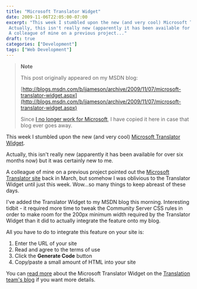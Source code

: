 ```yaml
---
title: "Microsoft Translator Widget"
date: 2009-11-06T22:05:00-07:00
excerpt: "This week I stumbled upon the new (and very cool) Microsoft Translator Widget . 
 Actually, this isn't really new (apparently it has been available for over six months now) but it was certainly new to me. 
 A colleague of mine on a previous project..."
draft: true
categories: ["Development"]
tags: ["Web Development"]
---
```


> **Note**
>
> This post originally appeared on my MSDN blog:
>
> [http://blogs.msdn.com/b/jjameson/archive/2009/11/07/microsoft-translator-widget.aspx](http://blogs.msdn.com/b/jjameson/archive/2009/11/07/microsoft-translator-widget.aspx)
>
> Since [I no longer work for Microsoft](/blog/jjameson/2011/09/02/last-day-with-microsoft), I have copied it here in case that blog ever goes away.

This week I stumbled upon the new (and very cool) [Microsoft Translator Widget](http://www.microsofttranslator.com/Widget).

Actually, this isn't really new (apparently it has been available for over six months now) but it was certainly new to me.

A colleague of mine on a previous project pointed out the [Microsoft Translator site](http://www.microsofttranslator.com/) back in March, but somehow I was oblivious to the Translator Widget until just this week. Wow...so many things to keep abreast of these days.

I've added the Translator Widget to my MSDN blog this morning. Interesting tidbit - it required more time to tweak the Community Server CSS rules in order to make room for the 200px minimum width required by the Translator Widget than it did to actually integrate the feature onto my blog.

All you have to do to integrate this feature on your site is:

1. Enter the URL of your site
2. Read and agree to the terms of use
3. Click the **Generate Code** button
4. Copy/paste a small amount of HTML into your site

You can [read more](http://blogs.msdn.com/translation/archive/2009/03/18/announcing-the-microsoft-translator-web-page-widget.aspx) about the Microsoft Translator Widget on the [Translation team's blog](http://blogs.msdn.com/translation) if you want more details.

